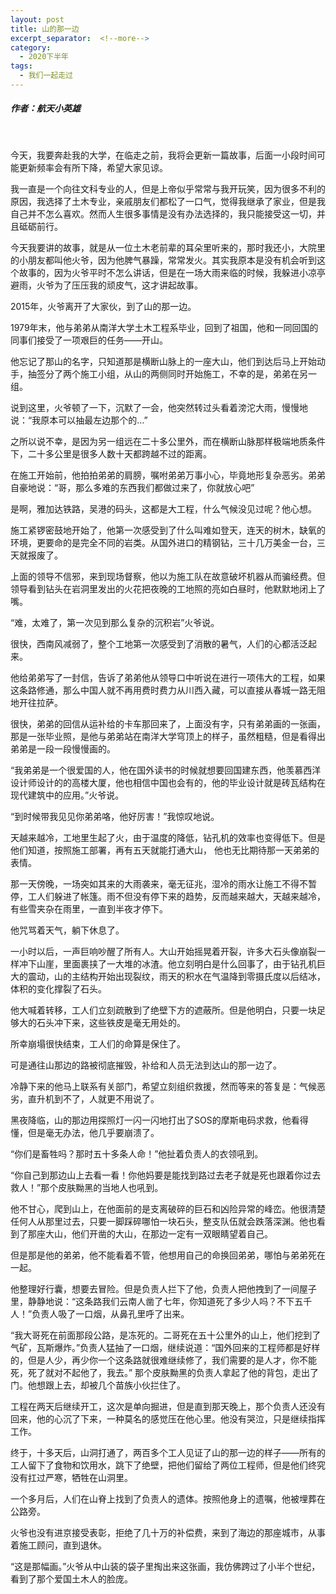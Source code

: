 ```yaml
---
layout: post
title: 山的那一边
excerpt_separator:  <!--more-->
category: 
  - 2020下半年
tags:
  - 我们一起走过
---
```


##### 作者：航天小英雄

<br>

今天，我要奔赴我的大学，在临走之前，我将会更新一篇故事，后面一小段时间可能更新频率会有所下降，希望大家见谅。

我一直是一个向往文科专业的人，但是上帝似乎常常与我开玩笑，因为很多不利的原因，我选择了土木专业，亲戚朋友们都松了一口气，觉得我继承了家业，但是我自己并不怎么喜欢。然而人生很多事情是没有办法选择的，我只能接受这一切，并且砥砺前行。

今天我要讲的故事，就是从一位土木老前辈的耳朵里听来的，那时我还小，大院里的小朋友都叫他火爷，因为他脾气暴躁，常常发火。其实我原本是没有机会听到这个故事的，因为火爷平时不怎么讲话，但是在一场大雨来临的时候，我躲进小凉亭避雨，火爷为了压压我的顽皮气，这才讲起故事。

2015年，火爷离开了大家伙，到了山的那一边。

1979年末，他与弟弟从南洋大学土木工程系毕业，回到了祖国，他和一同回国的同事们接受了一项艰巨的任务——开山。

他忘记了那山的名字，只知道那是横断山脉上的一座大山，他们到达后马上开始动手，抽签分了两个施工小组，从山的两侧同时开始施工，不幸的是，弟弟在另一组。

说到这里，火爷顿了一下，沉默了一会，他突然转过头看着滂沱大雨，慢慢地说：“我原本可以抽最左边那个的…”

之所以说不幸，是因为另一组远在二十多公里外，而在横断山脉那样极端地质条件下，二十多公里是很多人数十天都跨越不过的距离。

在施工开始前，他拍拍弟弟的肩膀，嘱咐弟弟万事小心，毕竟地形复杂恶劣。弟弟自豪地说：“哥，那么多难的东西我们都做过来了，你就放心吧”

是啊，雅加达铁路，吴港的码头，这都是大工程，什么气候没见过呢？他心想。

施工紧锣密鼓地开始了，他第一次感受到了什么叫难如登天，连天的树木，缺氧的环境，更要命的是完全不同的岩类。从国外进口的精钢钻，三十几万美金一台，三天就报废了。

上面的领导不信邪，来到现场督察，他以为施工队在故意破坏机器从而骗经费。但领导看到钻头在岩洞里发出的火花把夜晚的工地照的亮如白昼时，他默默地闭上了嘴。

“难，太难了，第一次见到那么复杂的沉积岩”火爷说。

很快，西南风减弱了，整个工地第一次感受到了消散的暑气，人们的心都活泛起来。

他给弟弟写了一封信，告诉了弟弟他从领导口中听说在进行一项伟大的工程，如果这条路修通，那么中国人就不再用费时费力从川西入藏，可以直接从春城一路无阻地开往拉萨。

很快，弟弟的回信从运补给的卡车那回来了，上面没有字，只有弟弟画的一张画，那是一张毕业照，是他与弟弟站在南洋大学穹顶上的样子，虽然粗糙，但是看得出弟弟是一段一段慢慢画的。

“我弟弟是一个很爱国的人，他在国外读书的时候就想要回国建东西，他羡慕西洋设计师设计的的高楼大厦，他也相信中国也会有的，他的毕业设计就是砖瓦结构在现代建筑中的应用。”火爷说。

“到时候带我见见你弟弟咯，他好厉害！”我惊叹地说。

天越来越冷，工地里生起了火，由于温度的降低，钻孔机的效率也变得低下。但是他们知道，按照施工部署，再有五天就能打通大山，
他也无比期待那一天弟弟的表情。

那一天傍晚，一场突如其来的大雨袭来，毫无征兆，湿冷的雨水让施工不得不暂停，工人们躲进了帐篷。雨不但没有停下来的趋势，反而越来越大，天越来越冷，有些雪夹杂在雨里，一直到半夜才停下。

他咒骂着天气，躺下休息了。

一小时以后，一声巨响吵醒了所有人。大山开始摇晃着开裂，许多大石头像崩裂一样冲下山崖，里面裹挟了一大堆的冰渣。他立刻明白是什么回事了，由于钻孔机巨大的震动，山的主结构开始出现裂纹，雨天的积水在气温降到零摄氏度以后结冰，体积的变化撑裂了石头。

他大喊着转移，工人们立刻疏散到了绝壁下方的遮蔽所。但是他明白，只要一块足够大的石头冲下来，这些铁皮是毫无用处的。

所幸崩塌很快结束，工人们的命算是保住了。

可是通往山那边的路被彻底摧毁，补给和人员无法到达山的那一边了。

冷静下来的他马上联系有关部门，希望立刻组织救援，然而等来的答复是：气候恶劣，直升机到不了，人就更不用说了。

黑夜降临，山的那边用探照灯一闪一闪地打出了SOS的摩斯电码求救，他看得懂，但是毫无办法，他几乎要崩溃了。

“你们是畜牲吗？那时五十多条人命！”他扯着负责人的衣领吼到。

“你自己到那边山上去看一看！你他妈要是能找到路过去老子就是死也跟着你过去救人！”那个皮肤黝黑的当地人也吼到。

他不甘心，爬到山上，在他面前的是支离破碎的巨石和凶险异常的峰峦。他很清楚任何人从那里过去，只要一脚踩碎哪怕一块石头，整支队伍就会跌落深渊。他也看到了那座大山，他们开凿的大山，在那边一定有一双眼睛望着自己。

但是那是他的弟弟，他不能看着不管，他想用自己的命换回弟弟，哪怕与弟弟死在一起。

他整理好行囊，想要去冒险。但是负责人拦下了他，负责人把他拽到了一间屋子里，静静地说：“这条路我们云南人凿了七年，你知道死了多少人吗？不下五千人！”负责人吸了一口烟，从鼻孔里呼了出来。

“我大哥死在前面那段公路，是冻死的。二哥死在五十公里外的山上，他们挖到了气矿，瓦斯爆炸。”负责人猛抽了一口烟，继续说道：“国外回来的工程师都是好样的，但是人少，再少你一个这条路就很难继续修了，我们需要的是人才，你不能死，死了就对不起他了，我去。”
那个皮肤黝黑的负责人拿起了他的背包，走出了门。他想跟上去，却被几个苗族小伙拦住了。

工程在两天后继续开工，这次是单向掘进，但是直到那天晚上，那个负责人还没有回来，他的心沉了下来，一种莫名的感觉压在他心里。他没有哭泣，只是继续指挥工作。

终于，十多天后，山洞打通了，两百多个工人见证了山的那一边的样子——所有的工人留下了食物和饮用水，跳下了绝壁，把他们留给了两位工程师，但是他们终究没有扛过严寒，牺牲在山洞里。

一个多月后，人们在山脊上找到了负责人的遗体。按照他身上的遗嘱，他被埋葬在公路旁。

火爷也没有进京接受表彰，拒绝了几十万的补偿费，来到了海边的那座城市，从事着施工顾问，直到退休。

“这是那幅画。”火爷从中山装的袋子里掏出来这张画，我仿佛跨过了小半个世纪，看到了那个爱国土木人的脸庞。
